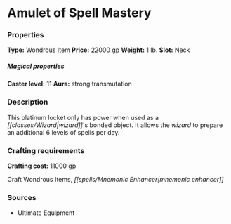 ﻿---
Title: "Amulet of Spell Mastery"
Type: "Wondrous Item"
Price: "22000 gp"
Weight: "1 lb."
Slot: "Neck"
Caster level: "11"
Aura: "strong transmutation"
Description: |
  "This platinum locket only has power when used as a wizard's bonded object. It allows the wizard to prepare an additional 6 levels of spells per day."
Crafting cost: "11000 gp"
Sources: "['Ultimate Equipment']"
---

# Amulet of Spell Mastery

### Properties

**Type:** Wondrous Item **Price:** 22000 gp **Weight:** 1 lb. **Slot:** Neck

##### Magical properties

**Caster level:** 11 **Aura:** strong transmutation

### Description

This platinum locket only has power when used as a _[[classes/Wizard|wizard]]_'s bonded object. It allows the _wizard_ to prepare an additional 6 levels of spells per day.

### Crafting requirements

**Crafting cost:** 11000 gp

Craft Wondrous Items, _[[spells/Mnemonic Enhancer|mnemonic enhancer]]_

### Sources

* Ultimate Equipment